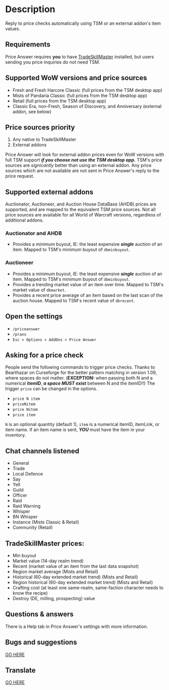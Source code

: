 # Description

Reply to price checks automatically using TSM or an external addon's item values.

## Requirements

Price Answer requires **you** to have [TradeSkillMaster](https://www.tradeskillmaster.com/install) installed, but users sending you price inquiries do not need TSM.

## Supported WoW versions and price sources

* Fresh and Fresh Harcore Classic (full prices from the TSM desktop app)
* Mists of Pandaria Classic (full prices from the TSM desktop app)
* Retail (full prices from the TSM desktop app)
* Classic Era, non-Fresh, Season of Discovery, and Anniversary (external addon, see below)

## Price sources priority

1. Any native to TradeSkillMaster
2. External addons

Price Answer will look for external addon prices even for WoW versions with full TSM support ***if you choose not use the TSM desktop app.*** TSM's price sources are *signicantly* better than using an external addon. Any price sources which are not available are not sent in Price Answer's reply to the price request.

## Supported external addons

Auctionator, Auctioneer, and Auction House DataBase (AHDB) prices are supported, and are mapped to the equivalent TSM price sources. Not all price sources are available for all World of Warcraft versions, regardless of additional addons.

### Auctionator and AHDB

* Provides a minimum buyout, IE: the least expensive ***single*** auction of an item. Mapped to TSM's minimum buyout of `dbminbuyout`.

### Auctioneer

* Provides a minimum buyout, IE: the least expensive ***single*** auction of an item. Mapped to TSM's minimum buyout of `dbminbuyout`.
* Provides a trending market value of an item over time. Mapped to TSM's market value of `dbmarket`.
* Provides a recent price average of an item based on the last scan of the auction house. Mapped to TSM's recent value of `dbrecent`.

## Open the settings

* `/priceanswer`
* `/prans`
* `Esc > Options > AddOns > Price Answer`

## Asking for a price check

People send the following commands to trigger price checks. Thanks to Bearthazar on Curseforge for the better pattern matching in version 1.09, where spaces do not matter. (**EXCEPTION:** when passing both N and a numerical **itemID**, ***a space MUST exist*** between N and the itemID!!) The trigger `price` can be changed in the options.

* `price N item`
* `priceNitem`
* `price Nitem`
* `price item`

`N` is an optional quantity (default 1), `item` is a numerical itemID, itemLink, or item name. If an item name is sent, ***YOU*** must have the item in your inventory.

## Chat channels listened

* General
* Trade
* Local Defence
* Say
* Yell
* Guild
* Officer
* Raid
* Raid Warning
* Whisper
* BN Whisper
* Instance (Mists Classic & Retail)
* Community (Retail)

## TradeSkillMaster prices:

* Min buyout
* Market value (14-day realm trend)
* Recent (market value of an item from the last data snapshot)
* Region market average (Mists and Retail)
* Historical (60-day extended market trend) (Mists and Retail)
* Region historical (60-day extended market trend) (Mists and Retail)
* Crafting cost (at least one same-realm, same-faction character needs to know the recipe)
* Destroy (DE, milling, prospecting) value

## Questions & answers

There is a Help tab in Price Answer's settings with more information.

## Bugs and suggestions

[GO HERE](https://github.com/Myrroddin/price-answer/issues)

## Translate

[GO HERE](https://legacy.curseforge.com/wow/addons/price-answer/localization)